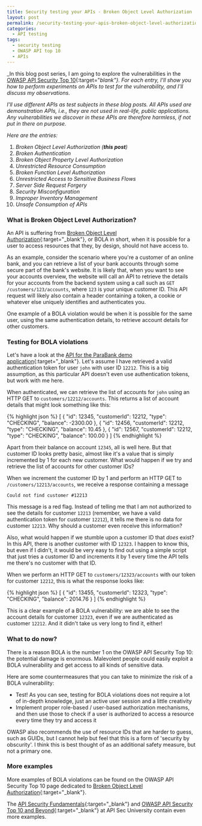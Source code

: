 ```yaml
---
title: Security testing your APIs - Broken Object Level Authorization
layout: post
permalink: /security-testing-your-apis-broken-object-level-authorization/
categories:
  - API testing
tags:
  - security testing
  - OWASP API top 10
  - APIs
---
```

_In this blog post series, I am going to explore the vulnerabilities in the [OWASP API Security Top 10](https://owasp.org/API-Security/editions/2023/en/0x00-header/){:target="_blank"}. For each entry, I'll show you how to perform experiments on APIs to test for the vulnerability, and I'll discuss my observations._

_I'll use different APIs as test subjects in these blog posts. All APIs used are demonstration APIs, i.e., they are not used in real-life, public applications. Any vulnerabilities we discover in these APIs are therefore harmless, if not put in there on purpose._

_Here are the entries:_

1. _Broken Object Level Authorization (**this post**)_
2. _Broken Authentication_
3. _Broken Object Property Level Authorization_
4. _Unrestricted Resource Consumption_
5. _Broken Function Level Authorization_
6. _Unrestricted Access to Sensitive Business Flows_
7. _Server Side Request Forgery_
8. _Security Misconfiguration_
9. _Improper Inventory Management_
10. _Unsafe Consumption of APIs_

### What is Broken Object Level Authorization?
An API is suffering from [Broken Object Level Authorization](https://owasp.org/API-Security/editions/2023/en/0xa1-broken-object-level-authorization/){:target="_blank"}, or BOLA in short, when it is possible for a user to access resources that they, by design, should not have access to.

As an example, consider the scenario where you're a customer of an online bank, and you can retrieve a list of your bank accounts through some secure part of the bank's website. It is likely that, when you want to see your accounts overview, the website will call an API to retrieve the details for your accounts from the backend system using a call such as `GET /customers/123/accounts`, where `123` is your unique customer ID. This API request will likely also contain a header containing a token, a cookie or whatever else uniquely identifies and authenticates you.

One example of a BOLA violation would be when it is possible for the same user, using the same authentication details, to retrieve account details for other customers.

### Testing for BOLA violations
Let's have a look at the [API for the ParaBank demo application](https://parabank.parasoft.com/parabank/api-docs/index.html){:target="_blank"}. Let's assume I have retrieved a valid authentication token for user `john` with user ID `12212`. This is a big assumption, as this particular API doesn't even use authentication tokens, but work with me here.

When authenticated, we can retrieve the list of accounts for `john` using an HTTP GET to `customers/12212/accounts`. This returns a list of account details that might look something like this:

{% highlight json %}
[
    {
        "id": 12345,
        "customerId": 12212,
        "type": "CHECKING",
        "balance": -2300.00
    },
    {
        "id": 12456,
        "customerId": 12212,
        "type": "CHECKING",
        "balance": 10.45
    },
    {
        "id": 12567,
        "customerId": 12212,
        "type": "CHECKING",
        "balance": 100.00
    }
]
{% endhighlight %}

Apart from their balance on account `12345`, all is well here. But that customer ID looks pretty basic, almost like it's a value that is simply incremented by 1 for each new customer. What would happen if we try and retrieve the list of accounts for other customer IDs?

When we increment the customer ID by 1 and perform an HTTP GET to `/customers/12213/accounts`, we receive a response containing a message

`Could not find customer #12213`

This message is a red flag. Instead of telling me that I am not authorized to see the details for customer `12213` (remember, we have a valid authentication token for customer `12212`), it tells me there is no data for customer `12213`. Why should a customer even receive this information?

Also, what would happen if we stumble upon a customer ID that _does_ exist? In this API, there is another customer with ID `12323`. I happen to know this, but even if I didn't, it would be very easy to find out using a simple script that just tries a customer ID and increments it by 1 every time the API tells me there's no customer with that ID.

When we perform an HTTP GET to `customers/12323/accounts` with our token for customer `12212`, this is what the response looks like:

{% highlight json %}
[
    {
        "id": 13455,
        "customerId": 12323,
        "type": "CHECKING",
        "balance": 2014.76
    }
]
{% endhighlight %}

This is a clear example of a BOLA vulnerability: we are able to see the account details for customer `12323`, even if we are authenticated as customer `12212`. And it didn't take us very long to find it, either!

### What to do now?
There is a reason BOLA is the number 1 on the OWASP API Security Top 10: the potential damage is enormous. Malevolent people could easily exploit a BOLA vulnerability and get access to all kinds of sensitive data.

Here are some countermeasures that you can take to minimize the risk of a BOLA vulnerability:

* Test! As you can see, testing for BOLA violations does not require a lot of in-depth knowledge, just an active user session and a little creativity
* Implement proper role-based / user-based authorization mechanisms, and then use those to check if a user is authorized to access a resource every time they try and access it

OWASP also recommends the use of resource IDs that are harder to guess, such as GUIDs, but I cannot help but feel that this is a form of 'security by obscurity'. I think this is best thought of as an additional safety measure, but not a primary one.

### More examples
More examples of BOLA violations can be found on the OWASP API Security Top 10 page dedicated to [Broken Object Level Authorization](https://owasp.org/API-Security/editions/2023/en/0xa1-broken-object-level-authorization/){:target="_blank"}.

The [API Security Fundamentals](https://www.apisecuniversity.com/courses/api-security-fundamentals){:target="_blank"} and [OWASP API Security Top 10 and Beyond](https://www.apisecuniversity.com/courses/owasp-api-security-top-10-and-beyond){:target="_blank"} at API Sec University contain even more examples.